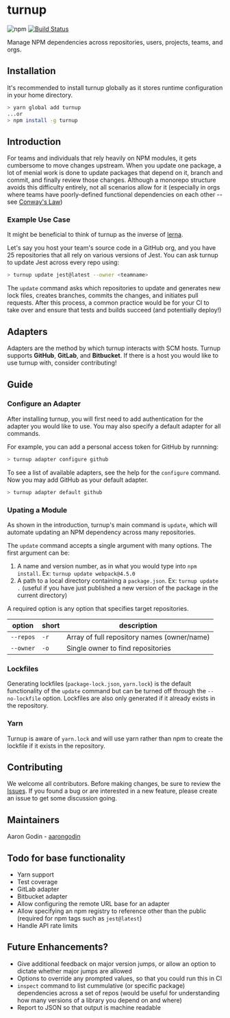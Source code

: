 # turnup

![npm](https://img.shields.io/npm/v/turnup.svg)
[![Build Status](https://travis-ci.org/aarongodin/turnup.svg?branch=master)](https://travis-ci.org/aarongodin/turnup)

Manage NPM dependencies across repositories, users, projects, teams, and orgs.

## Installation

It's recommended to install turnup globally as it stores runtime configuration in your home directory.

```sh
> yarn global add turnup
...or
> npm install -g turnup
```

## Introduction

For teams and individuals that rely heavily on NPM modules, it gets cumbersome to move changes upstream. When you update one package, a lot of menial work is done to update packages that depend on it, branch and commit, and finally review those changes. Although a monorepo structure avoids this difficulty entirely, not all scenarios allow for it (especially in orgs where teams have poorly-defined functional dependencies on each other -- see [Conway's Law](https://en.wikipedia.org/wiki/Conway%27s_law))

### Example Use Case

It might be beneficial to think of turnup as the inverse of [lerna](https://npmjs.com/lerna).

Let's say you host your team's source code in a GitHub org, and you have 25 repositories that all rely on various versions of Jest. You can ask turnup to update Jest across every repo using:

```sh
> turnup update jest@latest --owner <teamname>
```

The `update` command asks which repositories to update and generates new lock files, creates branches, commits the changes, and initiates pull requests. After this process, a common practice would be for your CI to take over and ensure that tests and builds succeed (and potentially deploy!)

## Adapters

Adapters are the method by which turnup interacts with SCM hosts. Turnup supports **GitHub**, **GitLab**, and **Bitbucket**. If there is a host you would like to use turnup with, consider contributing!

## Guide

### Configure an Adapter

After installing turnup, you will first need to add authentication for the adapter you would like to use. You may also specify a default adapter for all commands.

For example, you can add a personal access token for GitHub by runnning:

```sh
> turnup adapter configure github
```

To see a list of available adapters, see the help for the `configure` command. Now you may add GitHub as your default adapter.

```sh
> turnup adapter default github
```

### Upating a Module

As shown in the introduction, turnup's main command is `update`, which will automate updating an NPM dependency across many repositories.

The `update` command accepts a single argument with many options. The first argument can be:

1. A name and version number, as in what you would type into `npm install`. Ex: `turnup update webpack@4.5.0`
2. A path to a local directory containing a `package.json`. Ex: `turnup update .` (useful if you have just published a new version of the package in the current directory)

A required option is any option that specifies target repositories.

| option    | short | description                                 |
|-----------|-------|---------------------------------------------|
| `--repos` | `-r`  | Array of full repository names (owner/name) |
| `--owner` | `-o`  | Single owner to find repositories           |

### Lockfiles

Generating lockfiles (`package-lock.json`, `yarn.lock`) is the default functionality of the `update` command but can be turned off through the `--no-lockfile` option. Lockfiles are also only generated if it already exists in the repository.

### Yarn

Turnup is aware of `yarn.lock` and will use yarn rather than npm to create the lockfile if it exists in the repository.

## Contributing

We welcome all contributors. Before making changes, be sure to review the [Issues](https://github.com/aarongodin/turnup/issues). If you found a bug or are interested in a new feature, please create an issue to get some discussion going.

## Maintainers

Aaron Godin - [aarongodin](https://github.com/aarongodin)

## Todo for base functionality 

- Yarn support
- Test coverage
- GitLab adapter
- Bitbucket adapter
- Allow configuring the remote URL base for an adapter
- Allow specifying an npm registry to reference other than the public (required for npm tags such as `jest@latest`)
- Handle API rate limits

## Future Enhancements?

- Give additional feedback on major version jumps, or allow an option to dictate whether major jumps are allowed
- Options to override any prompted values, so that you could run this in CI
- `inspect` command to list cummulative (or specific package) dependencies across a set of repos (would be useful for understanding how many versions of a library you depend on and where)
- Report to JSON so that output is machine readable
